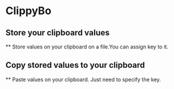 # ClippyBo

## Store your clipboard values

** Store values on your clipboard on a file.You can assign key to it.

## Copy stored values to your clipboard

** Paste values on your clipboard. Just need to specify the key.


